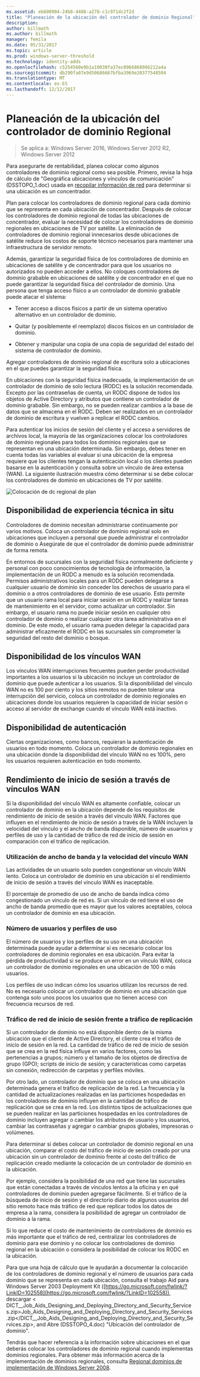 ```yaml
---
ms.assetid: eb600904-24b8-4488-a278-c1c971dc2f2d
title: "Planeación de la ubicación del controlador de dominio Regional"
description: 
author: billmath
ms.author: billmath
manager: femila
ms.date: 05/31/2017
ms.topic: article
ms.prod: windows-server-threshold
ms.technology: identity-adds
ms.openlocfilehash: c5254560e9b1a10030fa37ec0966868986212a4a
ms.sourcegitcommit: db290fa07e9d50686667bfba3969e20377548504
ms.translationtype: MT
ms.contentlocale: es-ES
ms.lasthandoff: 12/12/2017
---
```

# <a name="planning-regional-domain-controller-placement"></a>Planeación de la ubicación del controlador de dominio Regional

>Se aplica a: Windows Server 2016, Windows Server 2012 R2, Windows Server 2012

Para asegurarte de rentabilidad, planea colocar como algunos controladores de dominio regional como sea posible. Primero, revisa la hoja de cálculo de "Geográfica ubicaciones y vínculos de comunicación" (DSSTOPO_1.doc) usada en [recopilar información de red](../../ad-ds/plan/Collecting-Network-Information.md) para determinar si una ubicación es un concentrador.  
  
Plan para colocar los controladores de dominio regional para cada dominio que se representa en cada ubicación de concentrador. Después de colocar los controladores de dominio regional de todas las ubicaciones de concentrador, evaluar la necesidad de colocar los controladores de dominio regionales en ubicaciones de TV por satélite. La eliminación de controladores de dominio regional innecesarios desde ubicaciones de satélite reduce los costos de soporte técnico necesarios para mantener una infraestructura de servidor remoto.  
  
Además, garantizar la seguridad física de los controladores de dominio en ubicaciones de satélite y de concentrador para que los usuarios no autorizados no pueden acceder a ellos. No coloques controladores de dominio grabable en ubicaciones de satélite y de concentrador en el que no puede garantizar la seguridad física del controlador de dominio. Una persona que tenga acceso físico a un controlador de dominio grabable puede atacar el sistema:  
  
-   Tener acceso a discos físicos a partir de un sistema operativo alternativo en un controlador de dominio.  
  
-   Quitar (y posiblemente el reemplazo) discos físicos en un controlador de dominio.  
  
-   Obtener y manipular una copia de una copia de seguridad del estado del sistema de controlador de dominio.  
  
Agregar controladores de dominio regional de escritura solo a ubicaciones en el que puedes garantizar la seguridad física.  
  
En ubicaciones con la seguridad física inadecuada, la implementación de un controlador de dominio de solo lectura (RODC) es la solución recomendada. Excepto por las contraseñas de cuenta, un RODC dispone de todos los objetos de Active Directory y atributos que contiene un controlador de dominio grabable. Sin embargo, no se pueden realizar cambios a la base de datos que se almacena en el RODC. Deben ser realizados en un controlador de dominio de escritura y vuelven a replicar el RODC cambios.  
  
Para autenticar los inicios de sesión del cliente y el acceso a servidores de archivos local, la mayoría de las organizaciones colocar los controladores de dominio regionales para todos los dominios regionales que se representan en una ubicación determinada. Sin embargo, debes tener en cuenta todas las variables al evaluar si una ubicación de la empresa requiere que los clientes tengan la autenticación local o los clientes pueden basarse en la autenticación y consulta sobre un vínculo de área extensa (WAN). La siguiente ilustración muestra cómo determinar si se debe colocar los controladores de dominio en ubicaciones de TV por satélite.  
  
![Colocación de dc regional de plan](media/Planning-Regional-Domain-Controller-Placement/49892c8c-2c99-4aab-92ba-808dbc8048e2.gif)  
  
## <a name="onsite-technical-expertise-availability"></a>Disponibilidad de experiencia técnica in situ  
Controladores de dominio necesitan administrarse continuamente por varios motivos. Coloca un controlador de dominio regional solo en ubicaciones que incluyen a personal que puede administrar el controlador de dominio o Asegúrate de que el controlador de dominio puede administrar de forma remota.  
  
En entornos de sucursales con la seguridad física normalmente deficiente y personal con poco conocimientos de tecnología de información, la implementación de un RODC a menudo es la solución recomendada. Permisos administrativos locales para un RODC pueden delegarse a cualquier usuario de dominio sin conceder los derechos de usuario para el dominio o a otros controladores de dominio de ese usuario. Esto permite que un usuario rama local para iniciar sesión en un RODC y realizar tareas de mantenimiento en el servidor, como actualizar un controlador. Sin embargo, el usuario rama no puede iniciar sesión en cualquier otro controlador de dominio o realizar cualquier otra tarea administrativa en el dominio. De este modo, el usuario rama pueden delegar la capacidad para administrar eficazmente el RODC en las sucursales sin comprometer la seguridad del resto del dominio o bosque.  
  
## <a name="wan-link-availability"></a>Disponibilidad de los vínculos WAN  
Los vínculos WAN interrupciones frecuentes pueden perder productividad importantes a los usuarios si la ubicación no incluye un controlador de dominio que puede autenticar a los usuarios. Si la disponibilidad del vínculo WAN no es 100 por ciento y los sitios remotos no pueden tolerar una interrupción del servicio, coloca un controlador de dominio regionales en ubicaciones donde los usuarios requieren la capacidad de iniciar sesión o acceso al servidor de exchange cuando el vínculo WAN está inactivo.  
  
## <a name="authentication-availability"></a>Disponibilidad de autenticación  
Ciertas organizaciones, como bancos, requieran la autenticación de usuarios en todo momento. Coloca un controlador de dominio regionales en una ubicación donde la disponibilidad del vínculo WAN no es 100%, pero los usuarios requieren autenticación en todo momento.  
  
## <a name="logon-performance-over-wan-links"></a>Rendimiento de inicio de sesión a través de vínculos WAN  
Si la disponibilidad del vínculo WAN es altamente confiable, colocar un controlador de dominio en la ubicación depende de los requisitos de rendimiento de inicio de sesión a través del vínculo WAN. Factores que influyen en el rendimiento de inicio de sesión a través de la WAN incluyen la velocidad del vínculo y el ancho de banda disponible, número de usuarios y perfiles de uso y la cantidad de tráfico de red de inicio de sesión en comparación con el tráfico de replicación.  
  
### <a name="wan-link-speed-and-bandwidth-utilization"></a>Utilización de ancho de banda y la velocidad del vínculo WAN  
Las actividades de un usuario solo pueden congestionar un vínculo WAN lento. Coloca un controlador de dominio en una ubicación si el rendimiento de inicio de sesión a través del vínculo WAN es inaceptable.  
  
El porcentaje de promedio de uso de ancho de banda indica cómo congestionado un vínculo de red es. Si un vínculo de red tiene el uso de ancho de banda promedio que es mayor que los valores aceptables, coloca un controlador de dominio en esa ubicación.  
  
### <a name="number-of-users-and-usage-profiles"></a>Número de usuarios y perfiles de uso  
El número de usuarios y los perfiles de su uso en una ubicación determinada puede ayudar a determinar si es necesario colocar los controladores de dominio regionales en esa ubicación. Para evitar la pérdida de productividad si se produce un error en un vínculo WAN, coloca un controlador de dominio regionales en una ubicación de 100 o más usuarios.  
  
Los perfiles de uso indican cómo los usuarios utilizan los recursos de red. No es necesario colocar un controlador de dominio en una ubicación que contenga solo unos pocos los usuarios que no tienen acceso con frecuencia recursos de red.  
  
### <a name="logon-network-traffic-vs-replication-traffic"></a>Tráfico de red de inicio de sesión frente a tráfico de replicación  
Si un controlador de dominio no está disponible dentro de la misma ubicación que el cliente de Active Directory, el cliente crea el tráfico de inicio de sesión en la red. La cantidad de tráfico de red de inicio de sesión que se crea en la red física influye en varios factores, como las pertenencias a grupos; número y el tamaño de los objetos de directiva de grupo (GPO); scripts de inicio de sesión; y características como carpetas sin conexión, redirección de carpetas y perfiles móviles.  
  
Por otro lado, un controlador de dominio que se coloca en una ubicación determinada genera el tráfico de replicación de la red. La frecuencia y la cantidad de actualizaciones realizadas en las particiones hospedadas en los controladores de dominio influyen en la cantidad de tráfico de replicación que se crea en la red. Los distintos tipos de actualizaciones que se pueden realizar en las particiones hospedadas en los controladores de dominio incluyen agregar o cambiar los atributos de usuario y los usuarios, cambiar las contraseñas y agregar o cambiar grupos globales, impresoras o volúmenes.  
  
Para determinar si debes colocar un controlador de dominio regional en una ubicación, comparar el costo del tráfico de inicio de sesión creado por una ubicación sin un controlador de dominio frente al costo del tráfico de replicación creado mediante la colocación de un controlador de dominio en la ubicación.  
  
Por ejemplo, considera la posibilidad de una red que tiene las sucursales que están conectadas a través de vínculos lentos a la oficina y en qué controladores de dominio pueden agregarse fácilmente. Si el tráfico de la búsqueda de inicio de sesión y el directorio diario de algunos usuarios del sitio remoto hace más tráfico de red que replicar todos los datos de empresa a la rama, considera la posibilidad de agregar un controlador de dominio a la rama.  
  
Si lo que reduce el costo de mantenimiento de controladores de dominio es más importante que el tráfico de red, centralizar los controladores de dominio para ese dominio y no colocar los controladores de dominio regional en la ubicación o considera la posibilidad de colocar los RODC en la ubicación.  
  
Para que una hoja de cálculo que le ayudarán a documentar la colocación de los controladores de dominio regional y el número de usuarios para cada dominio que se representa en cada ubicación, consulta el trabajo Aid para Windows Server 2003 Deployment Kit ([https://go.microsoft.com/fwlink/?LinkID=102558](https://go.microsoft.com/fwlink/?LinkID=102558)), descargar < DICT__Job_Aids_Designing_and_Deploying_Directory_and_Security_Services.zip>Job_Aids_Designing_and_Deploying_Directory_and_Security_Services.zip</DICT__Job_Aids_Designing_and_Deploying_Directory_and_Security_Services.zip>, and Abre (DSSTOPO_4.doc) "Ubicación del controlador de dominio".  
  
Tendrás que hacer referencia a la información sobre ubicaciones en el que deberás colocar los controladores de dominio regional cuando implementas dominios regionales. Para obtener más información acerca de la implementación de dominios regionales, consulta [Regional dominios de implementación de Windows Server 2008](https://technet.microsoft.com/library/cc755118.aspx).  
  


